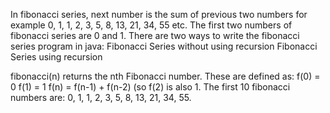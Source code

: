 In fibonacci series, next number is the sum of previous two numbers for example 0, 1, 1, 2, 3, 5, 8, 13, 21, 34, 55 etc. 
The first two numbers of fibonacci series are 0 and 1.
There are two ways to write the fibonacci series program in java:
Fibonacci Series without using recursion
Fibonacci Series using recursion

fibonacci(n) returns the nth Fibonacci number. These are defined as:
f(0) = 0
f(1) = 1
f(n) = f(n-1) + f(n-2)
(so f(2) is also 1. 
The first 10 fibonacci numbers are: 0, 1, 1, 2, 3, 5, 8, 13, 21, 34, 55.
